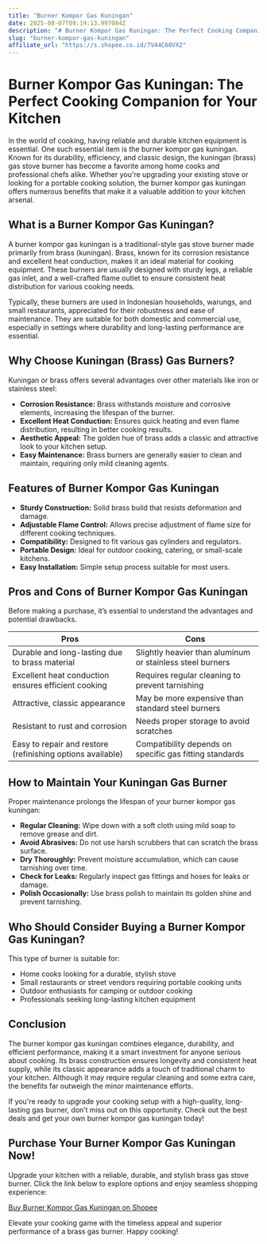```yaml
---
title: "Burner Kompor Gas Kuningan"
date: 2025-08-07T09:19:13.997084Z
description: "# Burner Kompor Gas Kuningan: The Perfect Cooking Companion for Your Kitchen..."
slug: "burner-kompor-gas-kuningan"
affiliate_url: "https://s.shopee.co.id/7V44C68VX2"
---
```

# Burner Kompor Gas Kuningan: The Perfect Cooking Companion for Your Kitchen

In the world of cooking, having reliable and durable kitchen equipment is essential. One such essential item is the burner kompor gas kuningan. Known for its durability, efficiency, and classic design, the kuningan (brass) gas stove burner has become a favorite among home cooks and professional chefs alike. Whether you're upgrading your existing stove or looking for a portable cooking solution, the burner kompor gas kuningan offers numerous benefits that make it a valuable addition to your kitchen arsenal.

## What is a Burner Kompor Gas Kuningan?

A burner kompor gas kuningan is a traditional-style gas stove burner made primarily from brass (kuningan). Brass, known for its corrosion resistance and excellent heat conduction, makes it an ideal material for cooking equipment. These burners are usually designed with sturdy legs, a reliable gas inlet, and a well-crafted flame outlet to ensure consistent heat distribution for various cooking needs.

Typically, these burners are used in Indonesian households, warungs, and small restaurants, appreciated for their robustness and ease of maintenance. They are suitable for both domestic and commercial use, especially in settings where durability and long-lasting performance are essential.

## Why Choose Kuningan (Brass) Gas Burners?

Kuningan or brass offers several advantages over other materials like iron or stainless steel:

- **Corrosion Resistance:** Brass withstands moisture and corrosive elements, increasing the lifespan of the burner.
- **Excellent Heat Conduction:** Ensures quick heating and even flame distribution, resulting in better cooking results.
- **Aesthetic Appeal:** The golden hue of brass adds a classic and attractive look to your kitchen setup.
- **Easy Maintenance:** Brass burners are generally easier to clean and maintain, requiring only mild cleaning agents.

## Features of Burner Kompor Gas Kuningan

- **Sturdy Construction:** Solid brass build that resists deformation and damage.
- **Adjustable Flame Control:** Allows precise adjustment of flame size for different cooking techniques.
- **Compatibility:** Designed to fit various gas cylinders and regulators.
- **Portable Design:** Ideal for outdoor cooking, catering, or small-scale kitchens.
- **Easy Installation:** Simple setup process suitable for most users.

## Pros and Cons of Burner Kompor Gas Kuningan

Before making a purchase, it’s essential to understand the advantages and potential drawbacks.

| **Pros** | **Cons** |
|------------|--------------|
| Durable and long-lasting due to brass material | Slightly heavier than aluminum or stainless steel burners |
| Excellent heat conduction ensures efficient cooking | Requires regular cleaning to prevent tarnishing |
| Attractive, classic appearance | May be more expensive than standard steel burners |
| Resistant to rust and corrosion | Needs proper storage to avoid scratches |
| Easy to repair and restore (refinishing options available) | Compatibility depends on specific gas fitting standards |

## How to Maintain Your Kuningan Gas Burner

Proper maintenance prolongs the lifespan of your burner kompor gas kuningan:

- **Regular Cleaning:** Wipe down with a soft cloth using mild soap to remove grease and dirt.
- **Avoid Abrasives:** Do not use harsh scrubbers that can scratch the brass surface.
- **Dry Thoroughly:** Prevent moisture accumulation, which can cause tarnishing over time.
- **Check for Leaks:** Regularly inspect gas fittings and hoses for leaks or damage.
- **Polish Occasionally:** Use brass polish to maintain its golden shine and prevent tarnishing.

## Who Should Consider Buying a Burner Kompor Gas Kuningan?

This type of burner is suitable for:

- Home cooks looking for a durable, stylish stove
- Small restaurants or street vendors requiring portable cooking units
- Outdoor enthusiasts for camping or outdoor cooking
- Professionals seeking long-lasting kitchen equipment

## Conclusion

The burner kompor gas kuningan combines elegance, durability, and efficient performance, making it a smart investment for anyone serious about cooking. Its brass construction ensures longevity and consistent heat supply, while its classic appearance adds a touch of traditional charm to your kitchen. Although it may require regular cleaning and some extra care, the benefits far outweigh the minor maintenance efforts.

If you're ready to upgrade your cooking setup with a high-quality, long-lasting gas burner, don’t miss out on this opportunity. Check out the best deals and get your own burner kompor gas kuningan today!

## Purchase Your Burner Kompor Gas Kuningan Now!

Upgrade your kitchen with a reliable, durable, and stylish brass gas stove burner. Click the link below to explore options and enjoy seamless shopping experience:

[Buy Burner Kompor Gas Kuningan on Shopee](https://s.shopee.co.id/7V44C68VX2)

Elevate your cooking game with the timeless appeal and superior performance of a brass gas burner. Happy cooking!